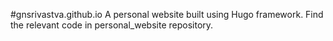 #gnsrivastva.github.io
A personal website built using Hugo framework. Find the relevant code in personal_website repository.
